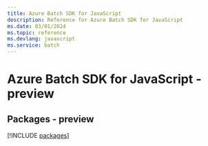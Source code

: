 ```yaml
---
title: Azure Batch SDK for JavaScript
description: Reference for Azure Batch SDK for JavaScript
ms.date: 03/01/2024
ms.topic: reference
ms.devlang: javascript
ms.service: batch
---
```

# Azure Batch SDK for JavaScript - preview
## Packages - preview
[!INCLUDE [packages](batch-index.md)]